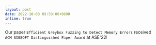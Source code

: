 ```yaml
---
layout: post
date: 2022-10-03 09:59:00+0800
inline: true
---
```


Our paper `Efficient Greybox Fuzzing to Detect Memory Errors` received `ACM SIGSOFT Distinguished Paper Award` at ASE'22!